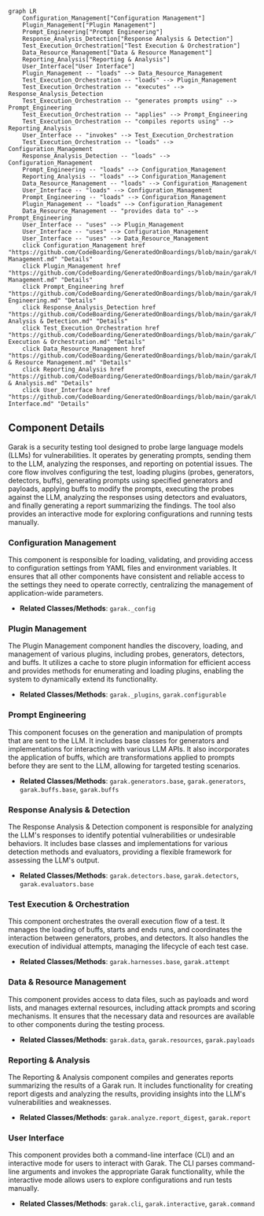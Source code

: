```mermaid
graph LR
    Configuration_Management["Configuration Management"]
    Plugin_Management["Plugin Management"]
    Prompt_Engineering["Prompt Engineering"]
    Response_Analysis_Detection["Response Analysis & Detection"]
    Test_Execution_Orchestration["Test Execution & Orchestration"]
    Data_Resource_Management["Data & Resource Management"]
    Reporting_Analysis["Reporting & Analysis"]
    User_Interface["User Interface"]
    Plugin_Management -- "loads" --> Data_Resource_Management
    Test_Execution_Orchestration -- "loads" --> Plugin_Management
    Test_Execution_Orchestration -- "executes" --> Response_Analysis_Detection
    Test_Execution_Orchestration -- "generates prompts using" --> Prompt_Engineering
    Test_Execution_Orchestration -- "applies" --> Prompt_Engineering
    Test_Execution_Orchestration -- "compiles reports using" --> Reporting_Analysis
    User_Interface -- "invokes" --> Test_Execution_Orchestration
    Test_Execution_Orchestration -- "loads" --> Configuration_Management
    Response_Analysis_Detection -- "loads" --> Configuration_Management
    Prompt_Engineering -- "loads" --> Configuration_Management
    Reporting_Analysis -- "loads" --> Configuration_Management
    Data_Resource_Management -- "loads" --> Configuration_Management
    User_Interface -- "loads" --> Configuration_Management
    Prompt_Engineering -- "loads" --> Configuration_Management
    Plugin_Management -- "loads" --> Configuration_Management
    Data_Resource_Management -- "provides data to" --> Prompt_Engineering
    User_Interface -- "uses" --> Plugin_Management
    User_Interface -- "uses" --> Configuration_Management
    User_Interface -- "uses" --> Data_Resource_Management
    click Configuration_Management href "https://github.com/CodeBoarding/GeneratedOnBoardings/blob/main/garak/Configuration Management.md" "Details"
    click Plugin_Management href "https://github.com/CodeBoarding/GeneratedOnBoardings/blob/main/garak/Plugin Management.md" "Details"
    click Prompt_Engineering href "https://github.com/CodeBoarding/GeneratedOnBoardings/blob/main/garak/Prompt Engineering.md" "Details"
    click Response_Analysis_Detection href "https://github.com/CodeBoarding/GeneratedOnBoardings/blob/main/garak/Response Analysis & Detection.md" "Details"
    click Test_Execution_Orchestration href "https://github.com/CodeBoarding/GeneratedOnBoardings/blob/main/garak/Test Execution & Orchestration.md" "Details"
    click Data_Resource_Management href "https://github.com/CodeBoarding/GeneratedOnBoardings/blob/main/garak/Data & Resource Management.md" "Details"
    click Reporting_Analysis href "https://github.com/CodeBoarding/GeneratedOnBoardings/blob/main/garak/Reporting & Analysis.md" "Details"
    click User_Interface href "https://github.com/CodeBoarding/GeneratedOnBoardings/blob/main/garak/User Interface.md" "Details"
```

## Component Details

Garak is a security testing tool designed to probe large language models (LLMs) for vulnerabilities. It operates by generating prompts, sending them to the LLM, analyzing the responses, and reporting on potential issues. The core flow involves configuring the test, loading plugins (probes, generators, detectors, buffs), generating prompts using specified generators and payloads, applying buffs to modify the prompts, executing the probes against the LLM, analyzing the responses using detectors and evaluators, and finally generating a report summarizing the findings. The tool also provides an interactive mode for exploring configurations and running tests manually.

### Configuration Management
This component is responsible for loading, validating, and providing access to configuration settings from YAML files and environment variables. It ensures that all other components have consistent and reliable access to the settings they need to operate correctly, centralizing the management of application-wide parameters.
- **Related Classes/Methods**: `garak._config`

### Plugin Management
The Plugin Management component handles the discovery, loading, and management of various plugins, including probes, generators, detectors, and buffs. It utilizes a cache to store plugin information for efficient access and provides methods for enumerating and loading plugins, enabling the system to dynamically extend its functionality.
- **Related Classes/Methods**: `garak._plugins`, `garak.configurable`

### Prompt Engineering
This component focuses on the generation and manipulation of prompts that are sent to the LLM. It includes base classes for generators and implementations for interacting with various LLM APIs. It also incorporates the application of buffs, which are transformations applied to prompts before they are sent to the LLM, allowing for targeted testing scenarios.
- **Related Classes/Methods**: `garak.generators.base`, `garak.generators`, `garak.buffs.base`, `garak.buffs`

### Response Analysis & Detection
The Response Analysis & Detection component is responsible for analyzing the LLM's responses to identify potential vulnerabilities or undesirable behaviors. It includes base classes and implementations for various detection methods and evaluators, providing a flexible framework for assessing the LLM's output.
- **Related Classes/Methods**: `garak.detectors.base`, `garak.detectors`, `garak.evaluators.base`

### Test Execution & Orchestration
This component orchestrates the overall execution flow of a test. It manages the loading of buffs, starts and ends runs, and coordinates the interaction between generators, probes, and detectors. It also handles the execution of individual attempts, managing the lifecycle of each test case.
- **Related Classes/Methods**: `garak.harnesses.base`, `garak.attempt`

### Data & Resource Management
This component provides access to data files, such as payloads and word lists, and manages external resources, including attack prompts and scoring mechanisms. It ensures that the necessary data and resources are available to other components during the testing process.
- **Related Classes/Methods**: `garak.data`, `garak.resources`, `garak.payloads`

### Reporting & Analysis
The Reporting & Analysis component compiles and generates reports summarizing the results of a Garak run. It includes functionality for creating report digests and analyzing the results, providing insights into the LLM's vulnerabilities and weaknesses.
- **Related Classes/Methods**: `garak.analyze.report_digest`, `garak.report`

### User Interface
This component provides both a command-line interface (CLI) and an interactive mode for users to interact with Garak. The CLI parses command-line arguments and invokes the appropriate Garak functionality, while the interactive mode allows users to explore configurations and run tests manually.
- **Related Classes/Methods**: `garak.cli`, `garak.interactive`, `garak.command`